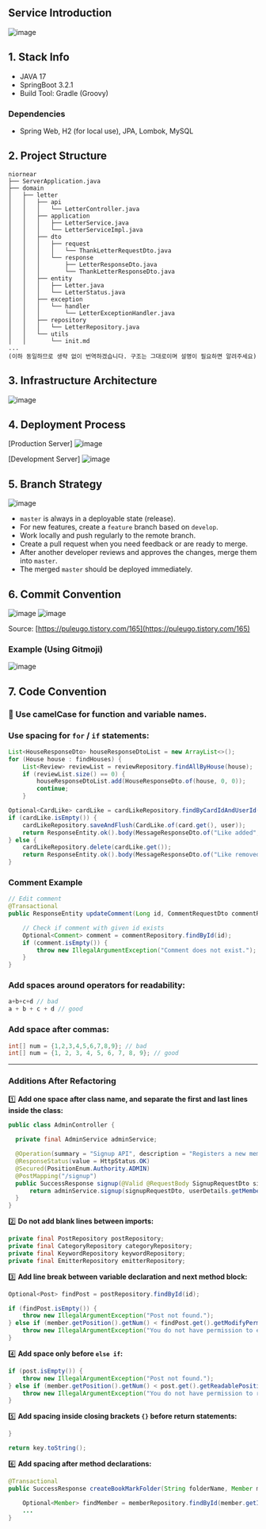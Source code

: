 

## Service Introduction

![image](https://github.com/user-attachments/assets/5129838c-7fde-44c0-b232-900efcd084a0)

## 1. Stack Info

* JAVA 17
* SpringBoot 3.2.1
* Build Tool: Gradle (Groovy)

### Dependencies

* Spring Web, H2 (for local use), JPA, Lombok, MySQL

## 2. Project Structure

```
niornear
├── ServerApplication.java
├── domain
│   ├── letter
│   │   ├── api
│   │   │   └── LetterController.java
│   │   ├── application
│   │   │   ├── LetterService.java
│   │   │   └── LetterServiceImpl.java
│   │   ├── dto
│   │   │   ├── request
│   │   │   │   └── ThankLetterRequestDto.java
│   │   │   └── response
│   │   │       ├── LetterResponseDto.java
│   │   │       └── ThankLetterResponseDto.java
│   │   ├── entity
│   │   │   ├── Letter.java
│   │   │   └── LetterStatus.java
│   │   ├── exception
│   │   │   └── handler
│   │   │       └── LetterExceptionHandler.java
│   │   ├── repository
│   │   │   └── LetterRepository.java
│   │   └── utils
│   │       └── init.md
...
(이하 동일하므로 생략 없이 번역하겠습니다. 구조는 그대로이며 설명이 필요하면 알려주세요)
```

## 3. Infrastructure Architecture

![image](https://github.com/user-attachments/assets/c515e790-7cef-414e-8e14-9d85effedf03)

## 4. Deployment Process

\[Production Server]
![image](https://github.com/user-attachments/assets/b13e58b6-b215-4767-8335-50fa04043212)

\[Development Server]
![image](https://github.com/user-attachments/assets/b31f7190-da36-4b9a-825c-4ddc92038ffb)

## 5. Branch Strategy

![image](https://github.com/Ttottoga/BE/assets/86754153/7de4ebee-ed04-4b53-9460-5cb443927c57)

* `master` is always in a deployable state (release).
* For new features, create a `feature` branch based on `develop`.
* Work locally and push regularly to the remote branch.
* Create a pull request when you need feedback or are ready to merge.
* After another developer reviews and approves the changes, merge them into `master`.
* The merged `master` should be deployed immediately.

## 6. Commit Convention

![image](https://github.com/Ttottoga/BE/assets/86754153/6c2654d4-38ad-4f7c-b15f-e990528c3a20)
![image](https://github.com/Ttottoga/BE/assets/86754153/9c6bebce-b9da-4f0f-81aa-7aab8a5c025b)

Source: [https://puleugo.tistory.com/165](https://puleugo.tistory.com/165)

### Example (Using Gitmoji)

![image](https://github.com/Ttottoga/BE/assets/86754153/ace349f9-85ba-4011-9c63-c155bc85a7f0)

## 7. Code Convention

### 🐫 Use camelCase for function and variable names.

### Use spacing for `for` / `if` statements:

```java
List<HouseResponseDto> houseResponseDtoList = new ArrayList<>();
for (House house : findHouses) {
    List<Review> reviewList = reviewRepository.findAllByHouse(house);
    if (reviewList.size() == 0) {
        houseResponseDtoList.add(HouseResponseDto.of(house, 0, 0));
        continue;
    }           
```

```java
Optional<CardLike> cardLike = cardLikeRepository.findByCardIdAndUserId(id, user.getId());
if (cardLike.isEmpty()) {
    cardLikeRepository.saveAndFlush(CardLike.of(card.get(), user));
    return ResponseEntity.ok().body(MessageResponseDto.of("Like added", HttpStatus.OK));
} else {
    cardLikeRepository.delete(cardLike.get());
    return ResponseEntity.ok().body(MessageResponseDto.of("Like removed", HttpStatus.OK));
}
```

### Comment Example

```java
// Edit comment
@Transactional
public ResponseEntity updateComment(Long id, CommentRequestDto commentRequestDto, User user) {

    // Check if comment with given id exists
    Optional<Comment> comment = commentRepository.findById(id);
    if (comment.isEmpty()) {
        throw new IllegalArgumentException("Comment does not exist.");
    }
}
```

### Add spaces around operators for readability:

```java
a+b+c+d // bad  
a + b + c + d // good
```

### Add space after commas:

```java
int[] num = {1,2,3,4,5,6,7,8,9}; // bad  
int[] num = {1, 2, 3, 4, 5, 6, 7, 8, 9}; // good
```

---

### Additions After Refactoring

1️⃣ **Add one space after class name, and separate the first and last lines inside the class:**

```java
public class AdminController {
                                                            
  private final AdminService adminService;

  @Operation(summary = "Signup API", description = "Registers a new member.")
  @ResponseStatus(value = HttpStatus.OK)
  @Secured(PositionEnum.Authority.ADMIN)
  @PostMapping("/signup")
  public SuccessResponse signup(@Valid @RequestBody SignupRequestDto signupRequestDto, @AuthenticationPrincipal UserDetailsImpl userDetails) {
      return adminService.signup(signupRequestDto, userDetails.getMember());
  }                                                                      
}
```

2️⃣ **Do not add blank lines between imports:**

```java
private final PostRepository postRepository;
private final CategoryRepository categoryRepository;
private final KeywordRepository keywordRepository;
private final EmitterRepository emitterRepository;
```

3️⃣ **Add line break between variable declaration and next method block:**

```java
Optional<Post> findPost = postRepository.findById(id);

if (findPost.isEmpty()) {
    throw new IllegalArgumentException("Post not found.");
} else if (member.getPosition().getNum() < findPost.get().getModifyPermission().getNum()) {
    throw new IllegalArgumentException("You do not have permission to edit.");
}
```

4️⃣ **Add space only before `else if`:**

```java
if (post.isEmpty()) {
    throw new IllegalArgumentException("Post not found.");
} else if (member.getPosition().getNum() < post.get().getReadablePosition().getNum()) {
    throw new IllegalArgumentException("You do not have permission to read this post.");
}
```

5️⃣ **Add spacing inside closing brackets `{}` before return statements:**

```java
}

return key.toString();
```

6️⃣ **Add spacing after method declarations:**

```java
@Transactional
public SuccessResponse createBookMarkFolder(String folderName, Member member) {

    Optional<Member> findMember = memberRepository.findById(member.getId());
    ...
}
```


